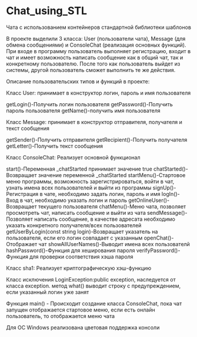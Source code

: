 # Chat_using_STL
Чата с использованием контейнеров стандартной библиотеки шаблонов

В проекте выделили 3 класса: User (пользователи чата), Message (для обмена сообщениями) и ConsoleChat (реализация основных функций). При входе в программу пользователь выполняет регистрацию, входит в чат и имеет возможность написать сообщение как в общий чат, так и конкретному пользователю. После того как пользователь выйдет из системы, другой пользователь сможет выполнить те же действия.

Описание пользовательских типов и функций в проекте:

Класс User: принимает в конструктор логин, пароль и имя пользователя

getLogin()-Получить логин пользователя
getPassword()-Получить пароль пользователя
getName()-получить имя пользователя

Класс Message: принимает в конструктор отправителя, получателя и текст сообщения

getSender()-Получить отправителя
getRecipient()-Получить получателя
getLetter()-Получить текст сообщения

Класс ConsoleChat: Реализует основной функционал

start()-Переменная _сhatStarted принимает значение true
сhatStarted()-Возвращает значение переменной _сhatStarted
startMenu()-Стартовое меню программы, возможность зарегистрироваться, войти в чат, узнать имена всех пользователей и выйти из программы
signUp()-Регистрация в чате, необходимо задать логин, пароль и имя
logIn()-Вход в чат, необходимо указать логин и пароль
getOnlineUser()-Возвращает текущего пользователя
chatMenu()-Меню чата, позволяет просмотреть чат, написать сообщение и выйти из чата
sendMessage()-Позволяет написать сообщение, в качестве адресата необходимо указать конкретного получателя/всех пользователей
getUserByLogin(const string login)-Возвращает указатель на пользователя, если его логин совпадает с указанным
openChat()-Отображает чат
showAllUserNames()-Выводит имена всех пользователй
hashPassword()-Функция для хеширования пароля
verifyPassword()-Функция для проверки соответствия хэша пароля 

Класс sha1: Реализует криптографическую хэш-функцию

Класс исключения LoginException:public exception, наследуется от класса exception.
метод what() выводит строку с предупреждением, если указанный логин уже занят

Функция main() - Происходит создание класса ConsoleChat, пока чат запущен отображается стартовое меню, если есть онлайн пользователь, то отображается меню чата

Для OC Windows реализована цветовая поддержка консоли
